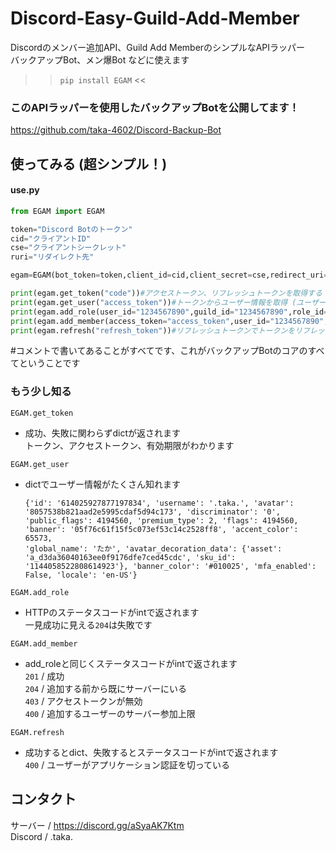 # Discord-Easy-Guild-Add-Member
Discordのメンバー追加API、Guild Add MemberのシンプルなAPIラッパー  
バックアップBot、メン爆Bot などに使えます  
>> ```pip install EGAM``` <<
### このAPIラッパーを使用したバックアップBotを公開してます！
https://github.com/taka-4602/Discord-Backup-Bot
## 使ってみる (超シンプル！)
#### use.py
```python
from EGAM import EGAM

token="Discord Botのトークン"
cid="クライアントID"
cse="クライアントシークレット"
ruri="リダイレクト先"

egam=EGAM(bot_token=token,client_id=cid,client_secret=cse,redirect_uri=ruri,proxy=None)#proxyにプロキシを設定できます (proxy=dict)

print(egam.get_token("code"))#アクセストークン、リフレッシュトークンを取得する
print(egam.get_user("access_token"))#トークンからユーザー情報を取得 (ユーザーID / ユーザーネーム など)
print(egam.add_role(user_id="1234567890",guild_id="1234567890",role_id="1234567890"))#ユーザーにロールを付与
print(egam.add_member(access_token="access_token",user_id="1234567890",guild_id="1234567890"))#ユーザーをサーバーに追加
print(egam.refresh("refresh_token"))#リフレッシュトークンでトークンをリフレッシュする
```
#コメントで書いてあることがすべてです、これがバックアップBotのコアのすべてということです  
### もう少し知る
```EGAM.get_token```  
- 成功、失敗に関わらずdictが返されます  
  トークン、アクセストークン、有効期限がわかります  

```EGAM.get_user```
- dictでユーザー情報がたくさん知れます  
  ```
  {'id': '614025927877197834', 'username': '.taka.', 'avatar': '8057538b821aad2e5995cdaf5d94c173', 'discriminator': '0', 'public_flags': 4194560, 'premium_type': 2, 'flags': 4194560, 'banner': '05f76c61f15f5c073ef53c14c2528ff8', 'accent_color': 65573,
  'global_name': 'たか', 'avatar_decoration_data': {'asset': 'a_d3da36040163ee0f9176dfe7ced45cdc', 'sku_id': '1144058522808614923'}, 'banner_color': '#010025', 'mfa_enabled': False, 'locale': 'en-US'}
  ```
  
```EGAM.add_role```
- HTTPのステータスコードがintで返されます  
  一見成功に見える```204```は失敗です

```EGAM.add_member```
- add_roleと同じくステータスコードがintで返されます  
  ```201``` / 成功  
  ```204``` / 追加する前から既にサーバーにいる  
  ```403``` / アクセストークンが無効  
  ```400``` / 追加するユーザーのサーバー参加上限

```EGAM.refresh```
- 成功するとdict、失敗するとステータスコードがintで返されます  
  ```400``` / ユーザーがアプリケーション認証を切っている  
## コンタクト
サーバー / https://discord.gg/aSyaAK7Ktm  
Discord / .taka.  
